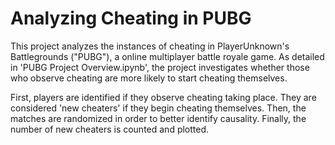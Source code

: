# Analyzing Cheating in PUBG

This project analyzes the instances of cheating in PlayerUnknown's Battlegrounds ("PUBG"), a online multiplayer battle royale game. As detailed in 'PUBG Project Overview.ipynb', the project investigates whether those who observe cheating are more likely to start cheating themselves.

First, players are identified if they observe cheating taking place. They are considered 'new cheaters' if they begin cheating themselves. Then, the matches are randomized in order to better identify causality. Finally, the number of new cheaters is counted and plotted.
